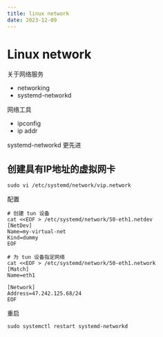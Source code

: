 ```yaml
---
title: linux network
date: 2023-12-09
---
```


# Linux network

关于网络服务 

- networking
- systemd-networkd

网络工具

- ipconfig
- ip addr

systemd-networkd 更先进



## 创建具有IP地址的虚拟网卡



```
sudo vi /etc/systemd/network/vip.network
```

配置

```shell
# 创建 tun 设备
cat <<EOF > /etc/systemd/network/50-eth1.netdev
[NetDev]
Name=my-virtual-net
Kind=dummy
EOF

# 为 tun 设备指定网络
cat <<EOF > /etc/systemd/network/50-eth1.network
[Match]
Name=eth1

[Network]
Address=47.242.125.68/24
EOF
```

重启

```
sudo systemctl restart systemd-networkd
```

